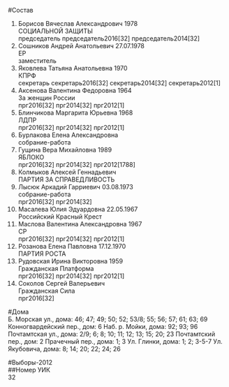 #Состав  
1. Борисов Вячеслав Александрович 1978  
    СОЦИАЛЬНОЙ ЗАЩИТЫ  
    председатель председатель2016[32] председатель2014[32]  
2. Сошников Андрей Анатольевич 27.07.1978  
    ЕР  
    заместитель  
3. Яковлева Татьяна Анатольевна 1970  
    КПРФ  
    секретарь секретарь2016[32] секретарь2014[32] секретарь2012[1]  
4. Аксенова Валентина Федоровна 1964  
    За женщин России  
    прг2016[32] прг2014[32] прг2012[1]  
5. Блинчикова Маргарита Юрьевна 1968  
    ЛДПР  
    прг2016[32] прг2014[32] прг2012[1]  
6. Бурлакова Елена Александровна  
    собрание-работа  
7. Гущина Вера Михайловна 1989  
    ЯБЛОКО  
    прг2016[32] прг2014[32] прг2012[1788]  
8. Колмыков Алексей Геннадьевич  
    ПАРТИЯ ЗА СПРАВЕДЛИВОСТЬ  
9. Лысюк Аркадий Гарриевич 03.08.1973  
    собрание-работа  
    прг2016[32] прг2014[32]  
10. Масалева Юлия Эдуардовна 22.05.1967  
    Российский Красный Крест  
11. Маслова Валентина Александровна 1967  
    СР  
    прг2016[32] прг2014[32] прг2012[1]  
12. Розанова Елена Павловна 17.12.1970  
    ПАРТИЯ РОСТА  
13. Рудовская Ирина Викторовна 1959  
    Гражданская Платформа  
    прг2016[32] прг2014[32] прг2012[1]  
14. Соколов Сергей Валерьевич  
    Гражданская Сила  
    прг2016[32]  
  
#Дома  
Б. Морская ул., дома: 46; 47; 49; 50; 52; 53/8; 55; 56; 57; 61; 63; 69 Конногвардейский пер., дом: 6 Наб. р. Мойки, дома: 92; 93; 96 Почтамтская ул., дома: 2/9; 6; 8; 10; 11; 12; 13; 15; 20; 23 Почтамтский пер., дом: 2 Прачечный пер., дома: 1; 3 Ул. Глинки, дома: 1; 2; 3-5-7 Ул. Якубовича, дома: 8; 14; 20; 22; 24; 26  
  
#Выборы-2012  
##Номер УИК  
32  
